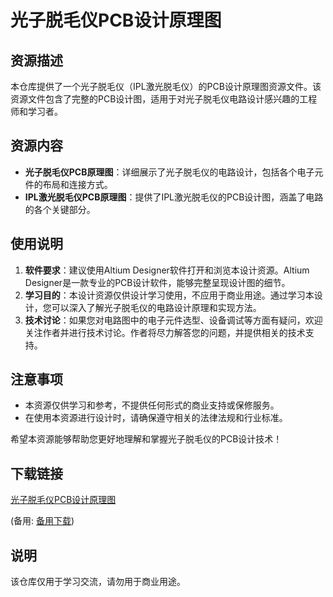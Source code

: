 # 光子脱毛仪PCB设计原理图

## 资源描述

本仓库提供了一个光子脱毛仪（IPL激光脱毛仪）的PCB设计原理图资源文件。该资源文件包含了完整的PCB设计图，适用于对光子脱毛仪电路设计感兴趣的工程师和学习者。

## 资源内容

- **光子脱毛仪PCB原理图**：详细展示了光子脱毛仪的电路设计，包括各个电子元件的布局和连接方式。
- **IPL激光脱毛仪PCB原理图**：提供了IPL激光脱毛仪的PCB设计图，涵盖了电路的各个关键部分。

## 使用说明

1. **软件要求**：建议使用Altium Designer软件打开和浏览本设计资源。Altium Designer是一款专业的PCB设计软件，能够完整呈现设计图的细节。
2. **学习目的**：本设计资源仅供设计学习使用，不应用于商业用途。通过学习本设计，您可以深入了解光子脱毛仪的电路设计原理和实现方法。
3. **技术讨论**：如果您对电路图中的电子元件选型、设备调试等方面有疑问，欢迎关注作者并进行技术讨论。作者将尽力解答您的问题，并提供相关的技术支持。

## 注意事项

- 本资源仅供学习和参考，不提供任何形式的商业支持或保修服务。
- 在使用本资源进行设计时，请确保遵守相关的法律法规和行业标准。

希望本资源能够帮助您更好地理解和掌握光子脱毛仪的PCB设计技术！

## 下载链接
[光子脱毛仪PCB设计原理图](https://pan.quark.cn/s/16b20658748d) 

(备用: [备用下载](https://pan.baidu.com/s/1XbPHPXfWkIynhoPVGw7aHA?pwd=1234))

## 说明

该仓库仅用于学习交流，请勿用于商业用途。
